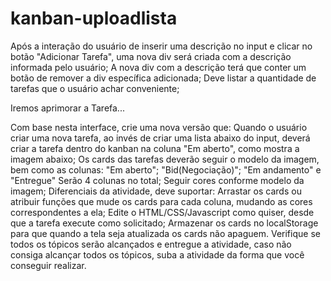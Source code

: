 # kanban-uploadlista
Após a interação do usuário de inserir uma descrição no input e clicar no botão "Adicionar Tarefa", uma nova div será criada com a descrição informada pelo usuário;
A nova div com a descrição terá que conter um botão de remover a div específica adicionada;
Deve listar a quantidade de tarefas que o usuário achar conveniente;

Iremos aprimorar a Tarefa...

Com base nesta interface, crie uma nova versão que:
Quando o usuário criar uma nova tarefa, ao invés de criar uma lista abaixo do input, deverá criar a tarefa dentro do kanban na coluna "Em aberto", como mostra a imagem abaixo;
Os cards das tarefas deverão seguir o modelo da imagem, bem como as colunas: "Em aberto"; "Bid(Negociação)"; "Em andamento" e "Entregue"
Serão 4 colunas no total;
Seguir cores conforme modelo da imagem;
Diferenciais da atividade, deve suportar:
           Arrastar os cards ou atribuir funções que mude os cards para cada coluna, mudando as cores correspondentes a ela;
           Edite o HTML/CSS/Javascript como quiser, desde que a tarefa execute como solicitado;
           Armazenar os cards no localStorage para que quando a tela seja atualizada os cards não apaguem.
Verifique se todos os tópicos serão alcançados e entregue a atividade, caso não consiga alcançar todos os tópicos, suba a atividade da forma que você conseguir realizar.

